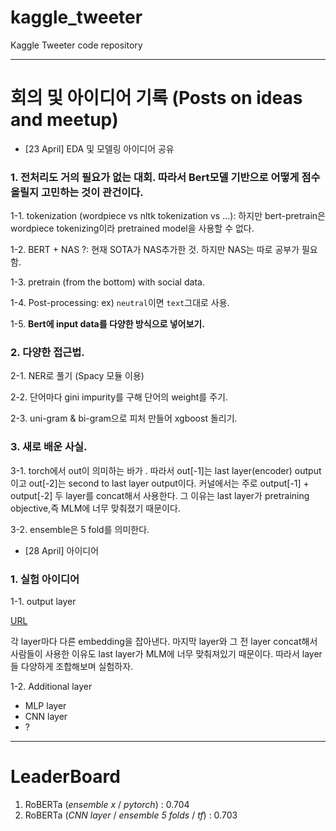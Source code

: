 # kaggle_tweeter
Kaggle Tweeter code repository

___________________

# 회의 및 아이디어 기록 (Posts on ideas and meetup)
- [23 April] EDA 및 모델링 아이디어 공유

### 1. 전처리도 거의 필요가 없는 대회. 따라서 **Bert모델 기반으로 어떻게 점수 올릴지 고민하는 것이 관건**이다.

1-1. tokenization (wordpiece vs nltk tokenization vs ...): 하지만 bert-pretrain은 wordpiece tokenizing이라 pretrained model을 사용할 수 없다.

1-2. BERT + NAS ?: 현재 SOTA가 NAS추가한 것. 하지만 NAS는 따로 공부가 필요함.

1-3. pretrain (from the bottom) with social data.

1-4. Post-processing: ex) `neutral`이면 `text`그대로 사용.

1-5. **Bert에 input data를 다양한 방식으로 넣어보기.** 

### 2. 다양한 접근법. 

2-1. NER로 풀기 (Spacy 모듈 이용)

2-2. 단어마다 gini impurity를 구해 단어의 weight를 주기.

2-3. uni-gram & bi-gram으로 피처 만들어 xgboost 돌리기. 

### 3. 새로 배운 사실. 

3-1. torch에서 out이 의미하는 바가 . 따라서 out[-1]는 last layer(encoder) output이고 out[-2]는 second to last layer output이다. 커널에서는 주로 output[-1] + output[-2] 두 layer를 concat해서 사용한다. 그 이유는 last layer가 pretraining objective,즉 MLM에 너무 맞춰졌기 때문이다.

3-2. ensemble은 5 fold를 의미한다. 


- [28 April] 아이디어

### 1. 실험 아이디어 

1-1. output layer 

[URL](https://bert-as-service.readthedocs.io/en/latest/section/faq.html#why-not-the-last-hidden-layer-why-second-to-last)

각 layer마다 다른 embedding을 잡아낸다. 마지막 layer와 그 전 layer concat해서 사람들이 사용한 이유도 last layer가 MLM에 너무 맞춰져있기 때문이다. 따라서 layer들 다양하게 조합해보며 실험하자. 

1-2. Additional layer

- MLP layer
- CNN layer
- ? 




--------

# LeaderBoard
1. RoBERTa (*ensemble x* / *pytorch*) : 0.704
2. RoBERTa (*CNN layer* / *ensemble 5 folds* / *tf*) : 0.703
